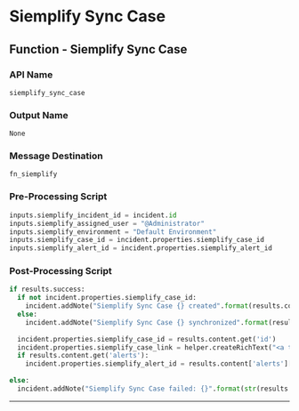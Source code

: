 <!--
    DO NOT MANUALLY EDIT THIS FILE
    THIS FILE IS AUTOMATICALLY GENERATED WITH resilient-sdk codegen
-->

# Siemplify Sync Case

## Function - Siemplify Sync Case

### API Name
`siemplify_sync_case`

### Output Name
`None`

### Message Destination
`fn_siemplify`

### Pre-Processing Script
```python
inputs.siemplify_incident_id = incident.id
inputs.siemplify_assigned_user = "@Administrator"
inputs.siemplify_environment = "Default Environment"
inputs.siemplify_case_id = incident.properties.siemplify_case_id
inputs.siemplify_alert_id = incident.properties.siemplify_alert_id
```

### Post-Processing Script
```python
if results.success:
  if not incident.properties.siemplify_case_id:
    incident.addNote("Siemplify Sync Case {} created".format(results.content.get('id')))
  else:
    incident.addNote("Siemplify Sync Case {} synchronized".format(results.content.get('id')))
    
  incident.properties.siemplify_case_id = results.content.get('id')
  incident.properties.siemplify_case_link = helper.createRichText("<a target='blank' href='{}'>{}</a>".format(results.content.get('siemplify_case_url'), results.content.get('title')))
  if results.content.get('alerts'):
    incident.properties.siemplify_alert_id = results.content['alerts'][0]['identifier']
  
else:
  incident.addNote("Siemplify Sync Case failed: {}".format(str(results.content)))
```

---

